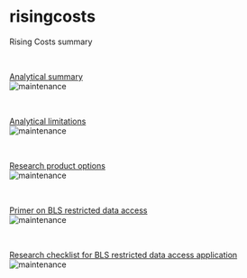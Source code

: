# risingcosts
Rising Costs summary

<br>

[Analytical summary]()  
![maintenance](https://img.shields.io/badge/Status-Deprecated-red.svg) <!-- no link -->

<br>  

<!-- 
[Data]()  
![maintenance](https://img.shields.io/badge/Status-Deprecated-red.svg) 
-->
 
[Analytical limitations]()  
![maintenance](https://img.shields.io/badge/Status-Deprecated-red.svg) <!-- no link -->

<br>

[Research product options]()  
![maintenance](https://img.shields.io/badge/Status-Active-green.svg) <!-- no link -->

<br>

[Primer on BLS restricted data access]()  
![maintenance](https://img.shields.io/badge/Status-Active-green.svg) <!-- no link -->

<br>

[Research checklist for BLS restricted data access application]()  
![maintenance](https://img.shields.io/badge/Status-Active-green.svg) <!-- no link -->
